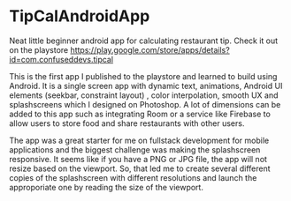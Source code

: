 # TipCalAndroidApp
Neat little beginner android app for calculating restaurant tip.
Check it out on the playstore https://play.google.com/store/apps/details?id=com.confuseddevs.tipcal 

This is the first app I published to the playstore and learned to build using Android. It is a single screen app with dynamic text, animations, Android UI elements (seekbar, constraint layout) , color interpolation, smooth UX and splashscreens which I designed on Photoshop. A lot of dimensions can be added to this app such as integrating Room or a service like Firebase to allow users to store food and share restaurants with other users. 

The app was a great starter for me on fullstack development for mobile applications and the biggest challenge was making the splashscreen responsive. It seems like if you have a PNG or JPG file, the app will not resize based on the viewport. So, that led me to create several different copies of the splashscreen with different resolutions and launch the approporiate one by reading the size of the viewport. 
